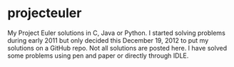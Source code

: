 projecteuler
============

My Project Euler solutions in C, Java or Python. I started solving problems during early 2011 but only decided this December 19, 2012 to put my solutions on a GitHub repo. Not all solutions are posted here. I have solved some problems using pen and paper or directly through IDLE.
